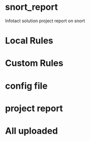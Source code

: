 # snort_report
Infotact solution project report on snort 
<h1> Local Rules </h1>
<h1> Custom Rules </h1>
<h1> config file </h1>
<h1> project report </h1>
<h1> All uploaded </h1>
